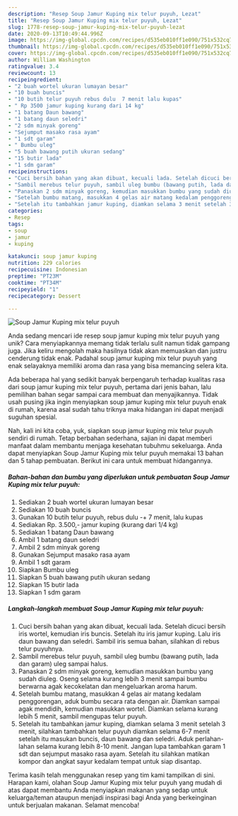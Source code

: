 ```yaml
---
description: "Resep Soup Jamur Kuping mix telur puyuh, Lezat"
title: "Resep Soup Jamur Kuping mix telur puyuh, Lezat"
slug: 1778-resep-soup-jamur-kuping-mix-telur-puyuh-lezat
date: 2020-09-13T10:49:44.996Z
image: https://img-global.cpcdn.com/recipes/d535eb010ff1e090/751x532cq70/soup-jamur-kuping-mix-telur-puyuh-foto-resep-utama.jpg
thumbnail: https://img-global.cpcdn.com/recipes/d535eb010ff1e090/751x532cq70/soup-jamur-kuping-mix-telur-puyuh-foto-resep-utama.jpg
cover: https://img-global.cpcdn.com/recipes/d535eb010ff1e090/751x532cq70/soup-jamur-kuping-mix-telur-puyuh-foto-resep-utama.jpg
author: William Washington
ratingvalue: 3.4
reviewcount: 13
recipeingredient:
- "2 buah wortel ukuran lumayan besar"
- "10 buah buncis"
- "10 butih telur puyuh rebus dulu  7 menit lalu kupas"
- " Rp 3500 jamur kuping kurang dari 14 kg"
- "1 batang Daun bawang"
- "1 batang daun seledri"
- "2 sdm minyak goreng"
- "Sejumput masako rasa ayam"
- "1 sdt garam"
- " Bumbu uleg"
- "5 buah bawang putih ukuran sedang"
- "15 butir lada"
- "1 sdm garam"
recipeinstructions:
- "Cuci bersih bahan yang akan dibuat, kecuali lada. Setelah dicuci bersih iris wortel, kemudian iris buncis. Setelah itu iris jamur kuping. Lalu iris daun bawang dan seledri. Sambil iris semua bahan, silahkan di rebus telur puyuhnya."
- "Sambil merebus telur puyuh, sambil uleg bumbu (bawang putih, lada dan garam) uleg sampai halus."
- "Panaskan 2 sdm minyak goreng, kemudian masukkan bumbu yang sudah diuleg. Oseng selama kurang lebih 3 menit sampai bumbu berwarna agak kecokelatan dan mengeluarkan aroma harum."
- "Setelah bumbu matang, masukkan 4 gelas air matang kedalam penggorengan, aduk bumbu secara rata dengan air. Diamkan sampai agak mendidih, kemudian masukkan wortel. Diamkan selama kurang lebih 5 menit, sambil mengupas telur puyuh."
- "Setelah itu tambahkan jamur kuping, diamkan selama 3 menit setelah 3 menit, silahkan tambahkan telur puyuh diamkan selama 6-7 menit setelah itu masukan buncis, daun bawang dan seledri. Aduk perlahan-lahan selama kurang lebih 8-10 menit. Jangan lupa tambahkan garam 1 sdt dan sejumput masako rasa ayam. Setelah itu silahkan matikan kompor dan angkat sayur kedalam tempat untuk siap disantap."
categories:
- Resep
tags:
- soup
- jamur
- kuping

katakunci: soup jamur kuping 
nutrition: 229 calories
recipecuisine: Indonesian
preptime: "PT23M"
cooktime: "PT34M"
recipeyield: "1"
recipecategory: Dessert

---
```



![Soup Jamur Kuping mix telur puyuh](https://img-global.cpcdn.com/recipes/d535eb010ff1e090/751x532cq70/soup-jamur-kuping-mix-telur-puyuh-foto-resep-utama.jpg)

Anda sedang mencari ide resep soup jamur kuping mix telur puyuh yang unik? Cara menyiapkannya memang tidak terlalu sulit namun tidak gampang juga. Jika keliru mengolah maka hasilnya tidak akan memuaskan dan justru cenderung tidak enak. Padahal soup jamur kuping mix telur puyuh yang enak selayaknya memiliki aroma dan rasa yang bisa memancing selera kita.



Ada beberapa hal yang sedikit banyak berpengaruh terhadap kualitas rasa dari soup jamur kuping mix telur puyuh, pertama dari jenis bahan, lalu pemilihan bahan segar sampai cara membuat dan menyajikannya. Tidak usah pusing jika ingin menyiapkan soup jamur kuping mix telur puyuh enak di rumah, karena asal sudah tahu triknya maka hidangan ini dapat menjadi suguhan spesial.


Nah, kali ini kita coba, yuk, siapkan soup jamur kuping mix telur puyuh sendiri di rumah. Tetap berbahan sederhana, sajian ini dapat memberi manfaat dalam membantu menjaga kesehatan tubuhmu sekeluarga. Anda dapat menyiapkan Soup Jamur Kuping mix telur puyuh memakai 13 bahan dan 5 tahap pembuatan. Berikut ini cara untuk membuat hidangannya.

<!--inarticleads1-->

##### Bahan-bahan dan bumbu yang diperlukan untuk pembuatan Soup Jamur Kuping mix telur puyuh:

1. Sediakan 2 buah wortel ukuran lumayan besar
1. Sediakan 10 buah buncis
1. Gunakan 10 butih telur puyuh, rebus dulu -+ 7 menit, lalu kupas
1. Sediakan  Rp. 3.500,- jamur kuping (kurang dari 1/4 kg)
1. Sediakan 1 batang Daun bawang
1. Ambil 1 batang daun seledri
1. Ambil 2 sdm minyak goreng
1. Gunakan Sejumput masako rasa ayam
1. Ambil 1 sdt garam
1. Siapkan  Bumbu uleg
1. Siapkan 5 buah bawang putih ukuran sedang
1. Siapkan 15 butir lada
1. Siapkan 1 sdm garam




<!--inarticleads2-->

##### Langkah-langkah membuat Soup Jamur Kuping mix telur puyuh:

1. Cuci bersih bahan yang akan dibuat, kecuali lada. Setelah dicuci bersih iris wortel, kemudian iris buncis. Setelah itu iris jamur kuping. Lalu iris daun bawang dan seledri. Sambil iris semua bahan, silahkan di rebus telur puyuhnya.
1. Sambil merebus telur puyuh, sambil uleg bumbu (bawang putih, lada dan garam) uleg sampai halus.
1. Panaskan 2 sdm minyak goreng, kemudian masukkan bumbu yang sudah diuleg. Oseng selama kurang lebih 3 menit sampai bumbu berwarna agak kecokelatan dan mengeluarkan aroma harum.
1. Setelah bumbu matang, masukkan 4 gelas air matang kedalam penggorengan, aduk bumbu secara rata dengan air. Diamkan sampai agak mendidih, kemudian masukkan wortel. Diamkan selama kurang lebih 5 menit, sambil mengupas telur puyuh.
1. Setelah itu tambahkan jamur kuping, diamkan selama 3 menit setelah 3 menit, silahkan tambahkan telur puyuh diamkan selama 6-7 menit setelah itu masukan buncis, daun bawang dan seledri. Aduk perlahan-lahan selama kurang lebih 8-10 menit. Jangan lupa tambahkan garam 1 sdt dan sejumput masako rasa ayam. Setelah itu silahkan matikan kompor dan angkat sayur kedalam tempat untuk siap disantap.




Terima kasih telah menggunakan resep yang tim kami tampilkan di sini. Harapan kami, olahan Soup Jamur Kuping mix telur puyuh yang mudah di atas dapat membantu Anda menyiapkan makanan yang sedap untuk keluarga/teman ataupun menjadi inspirasi bagi Anda yang berkeinginan untuk berjualan makanan. Selamat mencoba!
